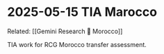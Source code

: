 # 2025-05-15 TIA Marocco

Related: [[Gemini Research  Morocco]]

TIA work for RCG Morocco transfer assessment.